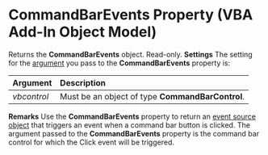 
# CommandBarEvents Property (VBA Add-In Object Model)



Returns the  **CommandBarEvents** object. Read-only.
 **Settings**
The setting for the  [argument](b8bdf64f-5920-1ae9-16d0-b26d09524a30.md) you pass to the **CommandBarEvents** property is:


|**Argument**|**Description**|
|:-----|:-----|
| _vbcontrol_|Must be an object of type  **CommandBarControl**.|
 **Remarks**
Use the  **CommandBarEvents** property to return an [event source object](b8bdf64f-5920-1ae9-16d0-b26d09524a30.md) that triggers an event when a command bar button is clicked. The argument passed to the **CommandBarEvents** property is the command bar control for which the Click event will be triggered.
